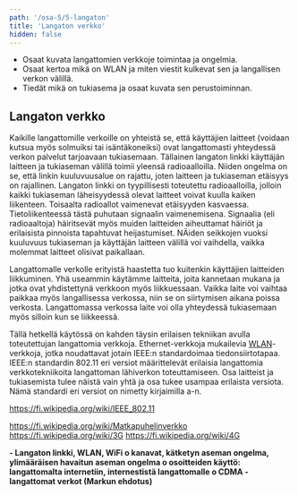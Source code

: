 ```yaml
---
path: '/osa-5/5-langaton'
title: 'Langaton verkko'
hidden: false
---
```



<text-box variant='learningObjectives' name='Oppimistavoitteet'>

- Osaat kuvata langattomien verkkoje toimintaa ja ongelmia.
- Osaat kertoa mikä on WLAN ja miten viestit kulkevat sen ja langallisen verkon välillä.
- Tiedät mikä on tukiasema ja osaat kuvata sen perustoiminnan.

</text-box>

## Langaton verkko

Kaikille langattomille verkoille on yhteistä se, että käyttäjien laitteet (voidaan kutsua myös solmuiksi tai isäntäkoneiksi) ovat langattomasti yhteydessä verkon palvelut tarjoavaan tukiasemaan. Tällainen langaton linkki käyttäjän laitteen ja tukiaseman välillä toimii yleensä radioaalloilla. Niiden ongelma on se, että linkin kuuluvuusalue on rajattu, joten laitteen ja tukiaseman etäisyys on rajallinen. Langaton linkki on tyypillisesti toteutettu radioaalloilla, jolloin kaikki tukiaseman läheisyydessä olevat laitteet voivat kuulla kaiken liikenteen. Toisaalta radioallot vaimenevat etäisyyden kasvaessa. Tietoliikenteessä tästä puhutaan signaalin vaimenemisena. Signaalia (eli radioaaltoja) häiritsevät myös muiden laitteiden aiheuttamat häiriöt ja erilaisista pinnoista tapahtuvat heijastumiset. NÄiden seikkojen vuoksi kuuluvuus tukiaseman ja käyttäjän laitteen välillä voi vaihdella, vaikka molemmat laitteet olisivat paikallaan.

Langattomalle verkolle erityistä haastetta tuo kuitenkin käyttäjien laitteiden liikkuminen. Yhä useammin käytämme laitteita, joita kannetaan mukana ja jotka ovat yhdistettynä verkkoon myös liikkuessaan. Vaikka laite voi vaihtaa paikkaa myös langallisessa verkossa, niin se on siirtymisen aikana poissa verkosta. Langattomassa verkossa laite voi olla yhteydessä tukiasemaan myös silloin kun se liikkeessä.

Tällä hetkellä käytössä on kahden täysin erilaisen tekniikan avulla toteutettujan langattomia verkkoja. Ethernet-verkkoja mukailevia [WLAN](https://fi.wikipedia.org/wiki/WLAN)-verkkoja, jotka noudattavat jotain IEEE:n standardoimaa tiedonsiirtotapaa. IEEE:n standardin 802.11 eri versiot määrittelevät erilaisia langattomia verkkotekniikoita langattoman lähiverkon toteuttamiseen. Osa laitteist ja tukiasemista tulee näistä vain yhtä ja osa tukee usampaa erilaista versiota. Nämä standardi eri versiot on nimetty kirjaimilla a-n. 



https://fi.wikipedia.org/wiki/IEEE_802.11


https://fi.wikipedia.org/wiki/Matkapuhelinverkko
https://fi.wikipedia.org/wiki/3G
https://fi.wikipedia.org/wiki/4G

<b>
-	Langaton linkki, WLAN, WiFi
o	kanavat, kätketyn aseman ongelma, ylimääräisen havaitun aseman ongelma
o	osoitteiden käyttö: langattomalta internetiin, internestistä langattomalle
o	CDMA
-	langattomat verkot (Markun ehdotus)
</b>



